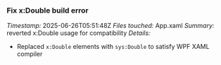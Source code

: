 ### Fix x:Double build error
*Timestamp:* 2025-06-26T05:51:48Z
*Files touched:* App.xaml
*Summary:* reverted x:Double usage for compatibility
*Details:*
- Replaced `x:Double` elements with `sys:Double` to satisfy WPF XAML compiler
